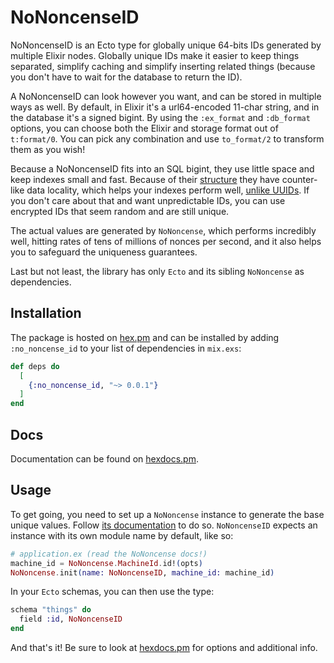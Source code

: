 # NoNoncenseID

NoNoncenseID is an Ecto type for globally unique 64-bits IDs generated by multiple Elixir nodes. Globally unique IDs make it easier to keep things separated, simplify caching and simplify inserting related things (because you don't have to wait for the database to return the ID).

A NoNoncenseID can look however you want, and can be stored in multiple ways as well. By default, in Elixir it's a url64-encoded 11-char string, and in the database it's a signed bigint. By using the `:ex_format` and `:db_format` options, you can choose both the Elixir and storage format out of `t:format/0`. You can pick any combination and use `to_format/2` to transform them as you wish!

Because a NoNoncenseID fits into an SQL bigint, they use little space and keep indexes small and fast. Because of their [structure](https://hexdocs.pm/no_noncense/NoNoncense.html#module-how-it-works) they have counter-like data locality, which helps your indexes perform well, [unlike UUIDs](https://www.cybertec-postgresql.com/en/unexpected-downsides-of-uuid-keys-in-postgresql/). If you don't care about that and want unpredictable IDs, you can use encrypted IDs that seem random and are still unique.

The actual values are generated by `NoNoncense`, which performs incredibly well, hitting rates of tens of millions of nonces per second, and it also helps you to safeguard the uniqueness guarantees.

Last but not least, the library has only `Ecto` and its sibling `NoNoncense` as dependencies.

## Installation

The package is hosted on [hex.pm](https://hex.pm/packages/no_noncense_id) and can be installed by adding `:no_noncense_id` to your list of dependencies in `mix.exs`:

```elixir
def deps do
  [
    {:no_noncense_id, "~> 0.0.1"}
  ]
end
```

## Docs

Documentation can be found on [hexdocs.pm](https://hexdocs.pm/no_noncense_id/).

## Usage

To get going, you need to set up a `NoNoncense` instance to generate the base unique values. Follow [its documentation](https://hexdocs.pm/no_noncense) to do so. `NoNoncenseID` expects an instance with its own module name by default, like so:

```elixir
# application.ex (read the NoNoncense docs!)
machine_id = NoNoncense.MachineId.id!(opts)
NoNoncense.init(name: NoNoncenseID, machine_id: machine_id)
```

In your `Ecto` schemas, you can then use the type:

```elixir
schema "things" do
  field :id, NoNoncenseID
end
```

And that's it! Be sure to look at [hexdocs.pm](https://hexdocs.pm/no_noncense_id/) for options and additional info.
